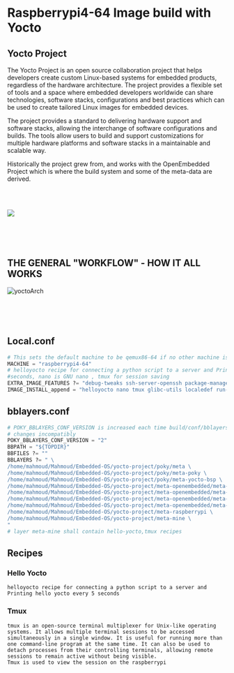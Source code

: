 # Raspberrypi4-64 Image build with Yocto

## Yocto Project

The Yocto Project is an open source collaboration project that helps developers create custom Linux-based systems for embedded products, regardless of the hardware architecture. The project provides a flexible set of tools and a space where embedded developers worldwide can share technologies, software stacks, configurations and best practices which can be used to create tailored Linux images for embedded devices.

The project provides a standard to delivering hardware support and software stacks, allowing the interchange of software configurations and builds. The tools allow users to build and support customizations for multiple hardware platforms and software stacks in a maintainable and scalable way.

Historically the project grew from, and works with the OpenEmbedded Project which is where the build system and some of the meta-data are derived.

<br />
<br />

![](https://www.yoctoproject.org/wp-content/uploads/2018/02/yp-diagram-details.png)

 <br />
 <br />
 <br />
  

## THE GENERAL "WORKFLOW" - HOW IT ALL WORKS



![yoctoArch](https://www.yoctoproject.org/wp-content/uploads/2017/07/yp-how-it-works-new-diagram.png)

 <br /> 
 <br /> 
 <br />


## Local.conf

```python
# This sets the default machine to be qemux86-64 if no other machine is selected:
MACHINE = "raspberrypi4-64"
# helloyocto recipe for connecting a python script to a server and Printing hello yocto every 5
#seconds, nano is GNU nano , tmux for session saving
EXTRA_IMAGE_FEATURES ?= "debug-tweaks ssh-server-openssh package-management "
IMAGE_INSTALL_append = "helloyocto nano tmux glibc-utils localedef run-postinsts"

```

## bblayers.conf

```python
# POKY_BBLAYERS_CONF_VERSION is increased each time build/conf/bblayers.conf
# changes incompatibly
POKY_BBLAYERS_CONF_VERSION = "2"
BBPATH = "${TOPDIR}"
BBFILES ?= ""
BBLAYERS ?= " \
/home/mahmoud/Mahmoud/Embedded-OS/yocto-project/poky/meta \
/home/mahmoud/Mahmoud/Embedded-OS/yocto-project/poky/meta-poky \
/home/mahmoud/Mahmoud/Embedded-OS/yocto-project/poky/meta-yocto-bsp \
/home/mahmoud/Mahmoud/Embedded-OS/yocto-project/meta-openembedded/meta-oe \
/home/mahmoud/Mahmoud/Embedded-OS/yocto-project/meta-openembedded/meta-python \
/home/mahmoud/Mahmoud/Embedded-OS/yocto-project/meta-openembedded/meta-networking \
/home/mahmoud/Mahmoud/Embedded-OS/yocto-project/meta-openembedded/meta-multimedia \
/home/mahmoud/Mahmoud/Embedded-OS/yocto-project/meta-raspberrypi \
/home/mahmoud/Mahmoud/Embedded-OS/yocto-project/meta-mine \
"
# layer meta-mine shall contain hello-yocto,tmux recipes
```
## Recipes

### Hello Yocto

    helloyocto recipe for connecting a python script to a server and Printing hello yocto every 5 seconds

### Tmux

    tmux is an open-source terminal multiplexer for Unix-like operating systems. It allows multiple terminal sessions to be accessed simultaneously in a single window. It is useful for running more than one command-line program at the same time. It can also be used to detach processes from their controlling terminals, allowing remote sessions to remain active without being visible.
    Tmux is used to view the session on the raspberrypi 




